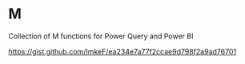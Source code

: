 # M
Collection of M functions for Power Query and Power BI


https://gist.github.com/ImkeF/ea234e7a77f2ccae9d798f2a9ad76701
